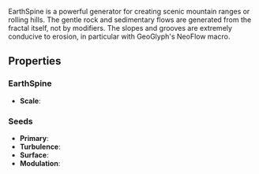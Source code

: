EarthSpine is a powerful generator for creating scenic mountain ranges or rolling hills. The gentle rock and sedimentary flows are generated from the fractal itself, not by modifiers. The slopes and grooves are extremely conducive to erosion, in particular with GeoGlyph's NeoFlow macro.

## Properties

### EarthSpine  
- **Scale**: 
### Seeds 
- **Primary**: 
- **Turbulence**: 
- **Surface**: 
- **Modulation**: 



